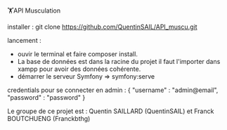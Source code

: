 🏋️API Musculation

installer : git clone https://github.com/QuentinSAIL/API_muscu.git

lancement : 
- ouvir le terminal et faire composer install.
- La base de données est dans la racine du projet il faut l'importer dans xampp pour avoir des données cohérente.
- démarrer le serveur Symfony => symfony:serve

credentials pour se connecter en admin :
{
    "username" : "admin@email",
    "password" : "password"
}


Le groupe de ce projet est :
Quentin SAILLARD (QuentinSAIL) et Franck BOUTCHUENG (Franckbthg)
